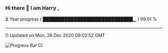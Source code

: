 ### Hi there 👋 I am Harry , 

⏳ Year progress { █████████████████████████████▁ } 99.01 %

---

⏰ Updated on Mon, 28 Dec 2020 09:02:52 GMT

![Progress Bar CI](https://github.com/duykhang68/duykhang68/workflows/Progress%20Bar%20CI/badge.svg)
